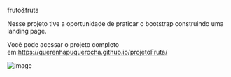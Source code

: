 fruto&fruta

Nesse projeto tive a oportunidade de praticar o bootstrap construindo uma landing page. 

Você pode acessar o projeto completo em:https://querenhapuquerocha.github.io/projetoFruta/

![image](https://user-images.githubusercontent.com/95857175/205171795-dd3dabb5-6855-4540-8bf4-5b3761042744.png#vitrinedev)

